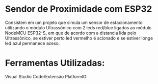 # Sendor de Proximidade com ESP32

  Consistem em um projeto que simula um sensor de estacionamento utilizando o módulo Ultrassônico com 2 leds red/blue ligados ao módulo NodeMCU ESP32-S,
  em que de acordo com a distancia lida pelo Ultrassônico, se estiver perto led vermelho é acionado e se estiver longe led azul permanece aceso.

# Ferramentas Utilizadas:

  Visual Studio Code/Extensão PlatformIO

